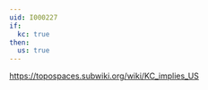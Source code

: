 ```yaml
---
uid: I000227
if:
  kc: true
then:
  us: true
---
```

https://topospaces.subwiki.org/wiki/KC_implies_US

